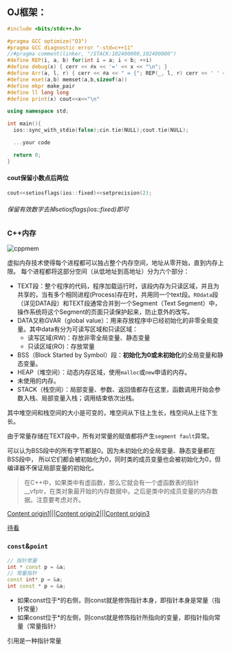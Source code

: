 ## OJ框架：
```c++
#include <bits/stdc++.h>

#pragma GCC optimize("O3")
#pragma GCC diagnostic error "-std=c++11"
//#pragma comment(linker, "/STACK:102400000,102400000")
#define REP(i, a, b) for(int i = a; i < b; ++i)
#define debug(x) { cerr << #x << '=' << x << "\n"; }
#define Arr(a, l, r) { cerr << #a << " = {"; REP(_, l, r) cerr << ' ' << a[_]; cerr << " }\n"; }
#define mset(a,b) memset(a,b,sizeof(a))
#define mkpr make_pair
#define ll long long
#define print(x) cout<<x<<"\n"

using namespace std;

int main(){
  ios::sync_with_stdio(false);cin.tie(NULL);cout.tie(NULL);

  ...your code

  return 0;
}
```

#### cout保留小数点后两位

```c++
cout<<setiosflags(ios::fixed)<<setprecision(2);
```

###### 保留有效数字去掉setiosflags(ios::fixed)即可

### C++内存

![cppmem](/Users/rabbyt/workspace2019/Mynote/imgs/cppmemory.png)

虚拟内存技术使得每个进程都可以独占整个内存空间，地址从零开始，直到内存上限。 每个进程都将这部分空间（从低地址到高地址）分为六个部分：

* TEXT段：整个程序的代码，程序加载运行时，该段内存为只读区域，并且为共享的，当有多个相同进程(Process)存在时，共用同一个text段。`ROdata`段（详见DATA段）和TEXT段通常合并到一个Segment（Text Segment）中，操作系统将这个Segment的页面只读保护起来，防止意外的改写。
* DATA又称GVAR（global value）：用来存放程序中已经初始化的非零全局变量。其中data有分为可读写区域和只读区域：
  - 读写区域(RW)：存放非零全局变量、静态变量
  - 只读区域(RO)：存放常量
* BSS（Block Started by Symbol）段：**初始化为0或未初始化**的全局变量和静态变量。
* HEAP（堆空间）：动态内存区域，使用`malloc`或`new`申请的内存。
* 未使用的内存。
* STACK（栈空间）：局部变量、参数、返回值都存在这里，函数调用开始会参数入栈、局部变量入栈；调用结束依次出栈。

其中堆空间和栈空间的大小是可变的，堆空间从下往上生长，栈空间从上往下生长。

由于常量存储在TEXT段中，所有对常量的赋值都将产生`segment fault`异常。

可以认为BSS段中的所有字节都是0。因为未初始化的全局变量、静态变量都在BSS段中， 所以它们都会被初始化为0，同时类的成员变量也会被初始化为0，但编译器不保证局部变量的初始化。

> 在C++中，如果类中有虚函数，那么它就会有一个虚函数表的指针__vfptr，在类对象最开始的内存数据中。之后是类中的成员变量的内存数据。注意要考虑对齐。

[Content origin1](https://harttle.land/2015/07/22/memory-segment.html)|||[Content origin2](https://vites.app/article/dev/8a9fa889.html)|||[Content origin3](https://www.zhihu.com/question/26224882)

[待看](http://chenqx.github.io/2014/09/25/Cpp-Memory-Management/)

### `const`&`point`

```c++
// 指针常量
int * const p = &a;
// 常量指针
const int* p = &a;
int const * p = &a;
```

- 如果const位于*的右侧，则const就是修饰指针本身，即指针本身是常量（指针常量）
- 如果const位于*的左侧，则const就是修饰指针所指向的变量，即指针指向常量（常量指针）

引用是一种指针常量